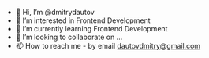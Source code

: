 - 👋 Hi, I’m @dmitrydautov
- 👀 I’m interested in Frontend Development
- 🌱 I’m currently learning Frontend Development
- 💞️ I’m looking to collaborate on ...
- 📫 How to reach me  - by email dautovdmitry@gmail.com

<!---
dmitrydautov/dmitrydautov is a ✨ special ✨ repository because its `README.md` (this file) appears on your GitHub profile.
You can click the Preview link to take a look at your changes.
--->
